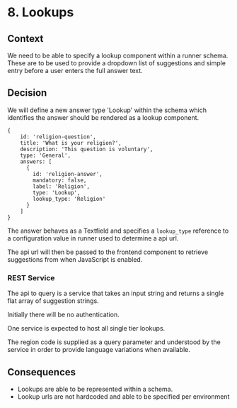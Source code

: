 # 8. Lookups

## Context

We need to be able to specify a lookup component within a runner schema. These are to be used to provide a dropdown list of suggestions and simple entry before a user enters the full answer text.

## Decision

We will define a new answer type 'Lookup' within the schema which identifies the answer should be rendered as a lookup component.

    {
        id: 'religion-question',
        title: 'What is your religion?',
        description: 'This question is voluntary',
        type: 'General',
        answers: [
          {
            id: 'religion-answer',
            mandatory: false,
            label: 'Religion',
            type: 'Lookup',
            lookup_type: 'Religion'
          }
        ]
    }

The answer behaves as a Textfield and specifies a `lookup_type` reference to a configuration value in runner used to determine a api url.

The api url will then be passed to the frontend component to retrieve suggestions from when JavaScript is enabled.

### REST Service

The api to query is a service that takes an input string and returns a single flat array of suggestion strings. 

Initially there will be no authentication.

One service is expected to host all single tier lookups.

The region code is supplied as a query parameter and understood by the service in order to provide language variations when available.

## Consequences

- Lookups are able to be represented within a schema.
- Lookup urls are not hardcoded and able to be specified per environment
